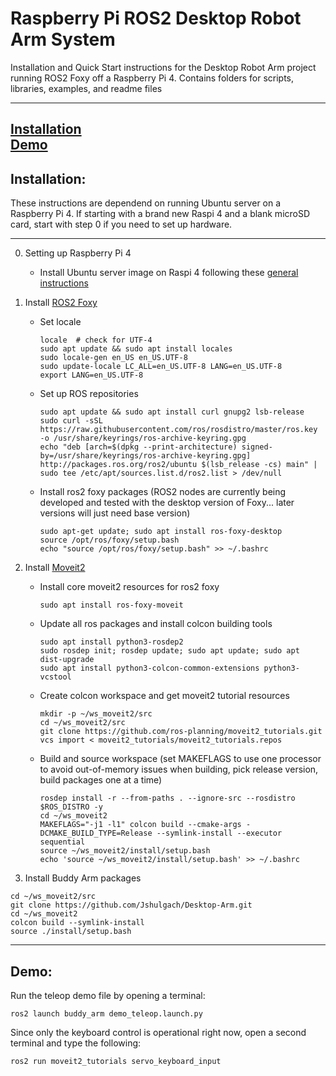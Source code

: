 # Raspberry Pi ROS2 Desktop Robot Arm System
Installation and Quick Start instructions for the Desktop Robot Arm project running ROS2 Foxy off a Raspberry Pi 4. Contains folders for scripts, libraries, examples, and readme files


---
[Installation](#installation)  
[Demo](#demo)    
---

## Installation:
<a name="installation"/>
These instructions are dependend on running Ubuntu server on a Raspberry Pi 4. If starting with a brand new Raspi 4 and a blank microSD card, start with step 0 if you need to set up hardware.

---

0. Setting up Raspberry Pi 4
   + Install Ubuntu server image on Raspi 4 following these [general instructions](https://itsfoss.com/install-ubuntu-server-raspberry-pi/)
 
1. Install [ROS2 Foxy](https://docs.ros.org/en/foxy/Installation/Ubuntu-Development-Setup.html)
   + Set locale
     ~~~
     locale  # check for UTF-4
     sudo apt update && sudo apt install locales
     sudo locale-gen en_US en_US.UTF-8
     sudo update-locale LC_ALL=en_US.UTF-8 LANG=en_US.UTF-8
     export LANG=en_US.UTF-8
     ~~~
   + Set up ROS repositories
     ~~~
     sudo apt update && sudo apt install curl gnupg2 lsb-release
     sudo curl -sSL https://raw.githubusercontent.com/ros/rosdistro/master/ros.key  -o /usr/share/keyrings/ros-archive-keyring.gpg
     echo "deb [arch=$(dpkg --print-architecture) signed-by=/usr/share/keyrings/ros-archive-keyring.gpg] http://packages.ros.org/ros2/ubuntu $(lsb_release -cs) main" | sudo tee /etc/apt/sources.list.d/ros2.list > /dev/null
     ~~~
   + Install ros2 foxy packages (ROS2 nodes are currently being developed and tested with the desktop version of Foxy... later versions will just need base version)
     ~~~
     sudo apt-get update; sudo apt install ros-foxy-desktop
     source /opt/ros/foxy/setup.bash
     echo "source /opt/ros/foxy/setup.bash" >> ~/.bashrc
     ~~~
2. Install [Moveit2](https://moveit.ros.org/install-moveit2/binary/)
   + Install core moveit2 resources for ros2 foxy
     ~~~
     sudo apt install ros-foxy-moveit
     ~~~
   + Update all ros packages and install colcon building tools
     ~~~
     sudo apt install python3-rosdep2
     sudo rosdep init; rosdep update; sudo apt update; sudo apt dist-upgrade
     sudo apt install python3-colcon-common-extensions python3-vcstool
     ~~~
   + Create colcon workspace and get moveit2 tutorial resources
     ~~~
     mkdir -p ~/ws_moveit2/src
     cd ~/ws_moveit2/src
     git clone https://github.com/ros-planning/moveit2_tutorials.git
     vcs import < moveit2_tutorials/moveit2_tutorials.repos
     ~~~
   + Build and source workspace (set MAKEFLAGS to use one processor to avoid out-of-memory issues when building, pick release version, build packages one at a time)
     ~~~
     rosdep install -r --from-paths . --ignore-src --rosdistro $ROS_DISTRO -y
     cd ~/ws_moveit2
     MAKEFLAGS="-j1 -l1" colcon build --cmake-args -DCMAKE_BUILD_TYPE=Release --symlink-install --executor sequential
     source ~/ws_moveit2/install/setup.bash
     echo 'source ~/ws_moveit2/install/setup.bash' >> ~/.bashrc
     ~~~
3. Install Buddy Arm packages
 ```
cd ~/ws_moveit2/src
git clone https://github.com/Jshulgach/Desktop-Arm.git
cd ~/ws_moveit2
colcon build --symlink-install
source ./install/setup.bash
```
---
## Demo:
<a name="demo"/>

Run the teleop demo file by opening a terminal:
```
ros2 launch buddy_arm demo_teleop.launch.py
```
Since only the keyboard control is operational right now, open a second terminal and type the following:
```
ros2 run moveit2_tutorials servo_keyboard_input
```


